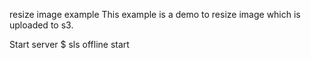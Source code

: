 resize image example
This example is a demo to resize image which is uploaded to s3.

Start server
\$ sls offline start
